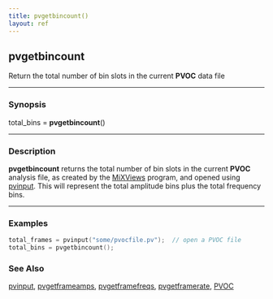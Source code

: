 ```yaml
---
title: pvgetbincount()
layout: ref
---
```


## pvgetbincount

Return the total number of bin slots in the current **PVOC** data file

-----

### Synopsis

total_bins = **pvgetbincount**()

-----

### Description

**pvgetbincount** returns the total number of bin slots in the current **PVOC** analysis file, as created by the
[MiXViews](https://music.columbia.edu/~doug/MixViews/MiXViews.html)
program, and opened using [pvinput](pvinput.html).  This will represent the total amplitude bins plus the total frequency bins.

-----

### Examples

```cpp
total_frames = pvinput("some/pvocfile.pv");  // open a PVOC file
total_bins = pvgetbincount();
```

### See Also

[pvinput](pvinput.html), [pvgetframeamps](pvgetframeamps.html), [pvgetframefreqs](pvgetframefreqs.html), [pvgetframerate](pvgetframerate.html), [PVOC](../instruments/PVOC.html)

